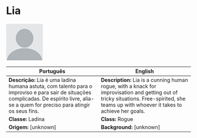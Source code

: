 # Lia

![Lia](docs/assets/npc/npc_blank.png)

| Português                                                                                                                                                                                  | English                                                                                                                                                                                     |
| ------------------------------------------------------------------------------------------------------------------------------------------------------------------------------------------ | ------------------------------------------------------------------------------------------------------------------------------------------------------------------------------------------- |
| **Descrição:** Lia é uma ladina humana astuta, com talento para o improviso e para sair de situações complicadas. De espírito livre, alia-se a quem for preciso para atingir os seus fins. | **Description:** Lia is a cunning human rogue, with a knack for improvisation and getting out of tricky situations. Free-spirited, she teams up with whoever it takes to achieve her goals. |
| **Classe:** Ladina                                                                                                                                                                         | **Class:** Rogue                                                                                                                                                                            |
| **Origem:** [unknown]                                                                                                                                                                      | **Background:** [unknown]                                                                                                                                                                   |



















